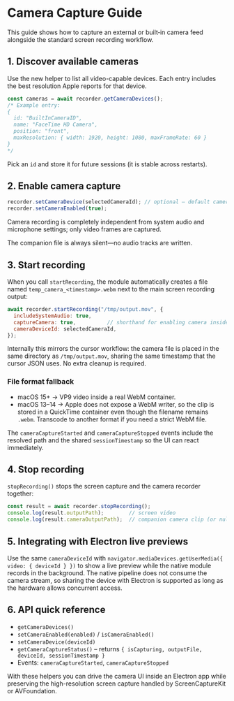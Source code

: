 # Camera Capture Guide

This guide shows how to capture an external or built‑in camera feed alongside the standard screen recording workflow.

## 1. Discover available cameras

Use the new helper to list all video-capable devices. Each entry includes the best resolution Apple reports for that device.

```js
const cameras = await recorder.getCameraDevices();
/* Example entry:
{
  id: "BuiltInCameraID",
  name: "FaceTime HD Camera",
  position: "front",
  maxResolution: { width: 1920, height: 1080, maxFrameRate: 60 }
}
*/
```

Pick an `id` and store it for future sessions (it is stable across restarts).

## 2. Enable camera capture

```js
recorder.setCameraDevice(selectedCameraId); // optional – default camera is used otherwise
recorder.setCameraEnabled(true);
```

Camera recording is completely independent from system audio and microphone settings; only video frames are captured.

The companion file is always silent—no audio tracks are written.

## 3. Start recording

When you call `startRecording`, the module automatically creates a file named `temp_camera_<timestamp>.webm` next to the main screen recording output:

```js
await recorder.startRecording("/tmp/output.mov", {
  includeSystemAudio: true,
  captureCamera: true,          // shorthand for enabling camera inside options
  cameraDeviceId: selectedCameraId,
});
```

Internally this mirrors the cursor workflow: the camera file is placed in the same directory as `/tmp/output.mov`, sharing the same timestamp that the cursor JSON uses. No extra cleanup is required.

### File format fallback

- macOS 15+ → VP9 video inside a real WebM container.  
- macOS 13–14 → Apple does not expose a WebM writer, so the clip is stored in a QuickTime container even though the filename remains `.webm`. Transcode to another format if you need a strict WebM file.

The `cameraCaptureStarted` and `cameraCaptureStopped` events include the resolved path and the shared `sessionTimestamp` so the UI can react immediately.

## 4. Stop recording

`stopRecording()` stops the screen capture and the camera recorder together:

```js
const result = await recorder.stopRecording();
console.log(result.outputPath);        // screen video
console.log(result.cameraOutputPath);  // companion camera clip (or null if disabled)
```

## 5. Integrating with Electron live previews

Use the same `cameraDeviceId` with `navigator.mediaDevices.getUserMedia({ video: { deviceId } })` to show a live preview while the native module records in the background. The native pipeline does not consume the camera stream, so sharing the device with Electron is supported as long as the hardware allows concurrent access.

## 6. API quick reference

- `getCameraDevices()`  
- `setCameraEnabled(enabled)` / `isCameraEnabled()`  
- `setCameraDevice(deviceId)`  
- `getCameraCaptureStatus()` – returns `{ isCapturing, outputFile, deviceId, sessionTimestamp }`  
- Events: `cameraCaptureStarted`, `cameraCaptureStopped`

With these helpers you can drive the camera UI inside an Electron app while preserving the high-resolution screen capture handled by ScreenCaptureKit or AVFoundation.
